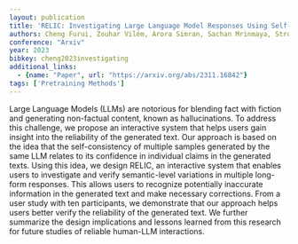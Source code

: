 ```yaml
---
layout: publication
title: 'RELIC: Investigating Large Language Model Responses Using Self-consistency'
authors: Cheng Furui, Zouhar Vilém, Arora Simran, Sachan Mrinmaya, Strobelt Hendrik, El-assady Mennatallah
conference: "Arxiv"
year: 2023
bibkey: cheng2023investigating
additional_links:
  - {name: "Paper", url: "https://arxiv.org/abs/2311.16842"}
tags: ['Pretraining Methods']
---
```

Large Language Models (LLMs) are notorious for blending fact with fiction and generating non-factual content, known as hallucinations. To address this challenge, we propose an interactive system that helps users gain insight into the reliability of the generated text. Our approach is based on the idea that the self-consistency of multiple samples generated by the same LLM relates to its confidence in individual claims in the generated texts. Using this idea, we design RELIC, an interactive system that enables users to investigate and verify semantic-level variations in multiple long-form responses. This allows users to recognize potentially inaccurate information in the generated text and make necessary corrections. From a user study with ten participants, we demonstrate that our approach helps users better verify the reliability of the generated text. We further summarize the design implications and lessons learned from this research for future studies of reliable human-LLM interactions.
